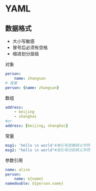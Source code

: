 # YAML

## 数据格式

* 大小写敏感
* 冒号后必须有空格
* 缩进划分层级

对象

```yaml
person:
    name: zhangsan
# 或者
person: {name: zhangsan}
```

数组

```yaml
address:
    - beijing
    - shanghai
#or
address: [beijing, shanghai]
```

常量

```yaml
msg1: 'hello \n world'#单引号忽略转义字符
msg2: "hello \n world"#双引号识别转义字符
```

参数引用

```yaml
name: alice
person:
    name: ${name}
namedouble: ${person.name}
```

